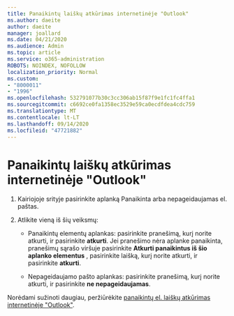 ```yaml
---
title: Panaikintų laiškų atkūrimas internetinėje "Outlook"
ms.author: daeite
author: daeite
manager: joallard
ms.date: 04/21/2020
ms.audience: Admin
ms.topic: article
ms.service: o365-administration
ROBOTS: NOINDEX, NOFOLLOW
localization_priority: Normal
ms.custom:
- "8000011"
- "1996"
ms.openlocfilehash: 532791077b30c3cc306ab15f87f9e1fc1fc4ffa1
ms.sourcegitcommit: c6692ce0fa1358ec3529e59ca0ecdfdea4cdc759
ms.translationtype: MT
ms.contentlocale: lt-LT
ms.lasthandoff: 09/14/2020
ms.locfileid: "47721882"
---
```

# <a name="recover-deleted-email-in-outlook-on-the-web"></a>Panaikintų laiškų atkūrimas internetinėje "Outlook"

1. Kairiojoje srityje pasirinkite aplanką Panaikinta arba nepageidaujamas el. paštas.

2. Atlikite vieną iš šių veiksmų:

    - Panaikintų elementų aplankas: pasirinkite pranešimą, kurį norite atkurti, ir pasirinkite **atkurti**. Jei pranešimo nėra aplanke panaikinta, pranešimų sąrašo viršuje pasirinkite **Atkurti panaikintus iš šio aplanko elementus** , pasirinkite laišką, kurį norite atkurti, ir pasirinkite **atkurti**.

    - Nepageidaujamo pašto aplankas: pasirinkite pranešimą, kurį norite atkurti, ir pasirinkite **ne nepageidaujamas**.

Norėdami sužinoti daugiau, peržiūrėkite [panaikintų el. laiškų atkūrimas internetinėje "Outlook"](https://support.office.com/article/a8ca78ac-4721-4066-95dd-571842e9fb11).
